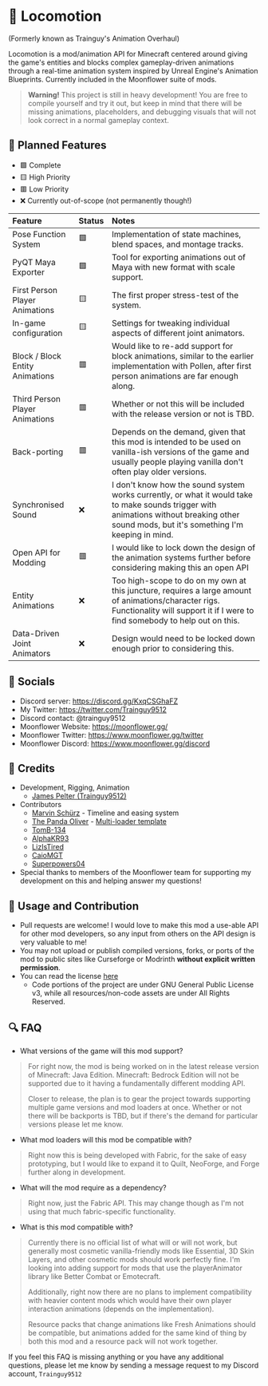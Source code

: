 # 🚂 Locomotion

(Formerly known as Trainguy's Animation Overhaul)

Locomotion is a mod/animation API for Minecraft centered around giving the game's entities and blocks complex gameplay-driven animations through a real-time animation system inspired by Unreal Engine's Animation Blueprints. Currently included in the Moonflower suite of mods.

> **Warning!**
> This project is still in heavy development! You are free to compile yourself and try it out, but keep in mind that there will be missing animations, placeholders, and debugging visuals that will not look correct in a normal gameplay context.

## 📜 Planned Features

- 🟩 Complete
- 🟨 High Priority
- 🟥 Low Priority
- ❌ Currently out-of-scope (not permanently though!)

| Feature                         | Status | Notes                                                                                                                                                                                         |
|:--------------------------------|:-------|:----------------------------------------------------------------------------------------------------------------------------------------------------------------------------------------------|
| Pose Function System            | 🟩     | Implementation of state machines, blend spaces, and montage tracks.                                                                                                                           |
| PyQT Maya Exporter              | 🟩     | Tool for exporting animations out of Maya with new format with scale support.                                                                                                                 |
| First Person Player Animations  | 🟨     | The first proper stress-test of the system.                                                                                                                                                   |
| In-game configuration           | 🟨     | Settings for tweaking individual aspects of different joint animators.                                                                                                                        |
| Block / Block Entity Animations | 🟥     | Would like to re-add support for block animations, similar to the earlier implementation with Pollen, after first person animations are far enough along.                                     |
| Third Person Player Animations  | 🟥     | Whether or not this will be included with the release version or not is TBD.                                                                                                                  |
| Back-porting                    | 🟥     | Depends on the demand, given that this mod is intended to be used on vanilla-ish versions of the game and usually people playing vanilla don't often play older versions.                     |
| Synchronised Sound              | ❌      | I don't know how the sound system works currently, or what it would take to make sounds trigger with animations without breaking other sound mods, but it's something I'm keeping in mind.    |
| Open API for Modding            | 🟥      | I would like to lock down the design of the animation systems further before considering making this an open API                                                                              |
| Entity Animations               | ❌      | Too high-scope to do on my own at this juncture, requires a large amount of animations/character rigs. Functionality will support it if I were to find somebody to help out on this.          |
| Data-Driven Joint Animators     | ❌      | Design would need to be locked down enough prior to considering this.                                                                                                                         |

## 🔗 Socials
- Discord server: https://discord.gg/KxqCSGhaFZ
- My Twitter: https://twitter.com/Trainguy9512
- Discord contact: @trainguy9512
- Moonflower Website: https://moonflower.gg/
- Moonflower Twitter: https://www.moonflower.gg/twitter
- Moonflower Discord: https://www.moonflower.gg/discord

## 📘 Credits
- Development, Rigging, Animation
  - [James Pelter (Trainguy9512)](https://x.com/Trainguy9512)
- Contributors
  - [Marvin Schürz](https://twitter.com/minetoblend) - Timeline and easing system
  - [The Panda Oliver](https://github.com/ThePandaOliver) - [Multi-loader template](https://github.com/ThePandaOliver/Multiloader-Template)
  - [TomB-134](https://github.com/TomB-134)
  - [AlphaKR93](https://github.com/AlphaKR93)
  - [LizIsTired](https://github.com/LizIsTired)
  - [CaioMGT](https://github.com/CaioMGT)
  - [Superpowers04](https://github.com/superpowers04)
- Special thanks to members of the Moonflower team for supporting my development on this and helping answer my questions!

## 🧵 Usage and Contribution
- Pull requests are welcome! I would love to make this mod a use-able API for other mod developers, so any input from others on the API design is very valuable to me!
- You may not upload or publish compiled versions, forks, or ports of the mod to public sites like Curseforge or Modrinth **without explicit written permission**.
- You can read the license [here](https://github.com/Trainguy9512/trainguys-animation-overhaul/blob/master/LICENSE)
  - Code portions of the project are under GNU General Public License v3, while all resources/non-code assets are under All Rights Reserved.

## 🔍 FAQ

- What versions of the game will this mod support?
> For right now, the mod is being worked on in the latest release version of Minecraft: Java Edition. Minecraft: Bedrock Edition will not be supported due to it having a fundamentally different modding API. 
> 
> Closer to release, the plan is to gear the project towards supporting multiple game versions and mod loaders at once. Whether or not there will be backports is TBD, but if there's the demand for particular versions please let me know.
- What mod loaders will this mod be compatible with?
> Right now this is being developed with Fabric, for the sake of easy prototyping, but I would like to expand it to Quilt, NeoForge, and Forge further along in development.
- What will the mod require as a dependency?
> Right now, just the Fabric API. This may change though as I'm not using that much fabric-specific functionality.
- What is this mod compatible with?
> Currently there is no official list of what will or will not work, but generally most cosmetic vanilla-friendly mods like Essential, 3D Skin Layers, and other cosmetic mods should work perfectly fine. I'm looking into adding support for mods that use the playerAnimator library like Better Combat or Emotecraft. 
>
> Additionally, right now there are no plans to implement compatibility with heavier content mods which would have their own player interaction animations (depends on the implementation).
> 
> Resource packs that change animations like Fresh Animations should be compatible, but animations added for the same kind of thing by both this mod and a resource pack will not work together.

If you feel this FAQ is missing anything or you have any additional questions, please let me know by sending a message request to my Discord account, `Trainguy9512`
